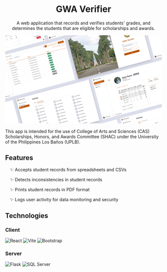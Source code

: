 <h1 align='center'>
    GWA Verifier
</h1>

<p align='center'>
    A web application that records and verifies students' grades, and determines the students that are eligible for scholarships and awards.
</p>

![shots](/docs/shots.png?raw=true)

This app is intended for the use of College of Arts and Sciences (CAS) Scholarships, Honors, and Awards Committee (SHAC) under the University of the Philippines Los Baños (UPLB).

## Features

&nbsp; &nbsp; :sparkles: Accepts student records from spreadsheets and CSVs

&nbsp; &nbsp; :sparkles: Detects inconsistencies in student records

&nbsp; &nbsp; :sparkles: Prints student records in PDF format

&nbsp; &nbsp; :sparkles: Logs user activity for data monitoring and security

## Technologies

### Client

![React](https://img.shields.io/badge/React-20232A?style=for-the-badge&logo=react&logoColor=61DAFB)
![Vite](https://img.shields.io/badge/Vite-B73BFE?style=for-the-badge&logo=vite&logoColor=FFD62E)
![Bootstrap](https://img.shields.io/badge/Bootstrap-563D7C?style=for-the-badge&logo=bootstrap&logoColor=white)

### Server

![Flask](https://img.shields.io/badge/Flask-000000?style=for-the-badge&logo=flask&logoColor=white)
![SQL Server](https://img.shields.io/badge/Microsoft%20SQL%20Server-CC2927?style=for-the-badge&logo=microsoft%20sql%20server&logoColor=white)
